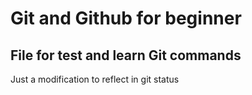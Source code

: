 # Git and Github for beginner

## File for test and learn Git commands

Just a modification to reflect in git status
